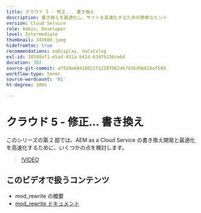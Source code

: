 ```yaml
---
title: クラウド 5 - 修正... 書き換え
description: 書き換えを最適化し、サイトを高速化するための簡単なヒント
version: Cloud Service
role: Admin, Developer
level: Intermediate
thumbnail: 343600.jpeg
hidefromtoc: true
recommendations: noDisplay, noCatalog
exl-id: 38580af1-e5ad-431a-b41d-634fb136ce64
duration: 302
source-git-commit: af928e60410022f12207082467d3bd9b818af59d
workflow-type: tm+mt
source-wordcount: '61'
ht-degree: 100%

---
```


# クラウド 5 - 修正... 書き換え

このシリーズの第 2 部では、AEM as a Cloud Service の書き換え開発と最適化を高速化するために、いくつかの点を検討します。

>[!VIDEO](https://video.tv.adobe.com/v/343600?quality=12&learn=on)

## このビデオで扱うコンテンツ

+ mod_rewrite の概要
+ [mod_rewrite ドキュメント](https://httpd.apache.org/docs/current/mod/mod_rewrite.html)
